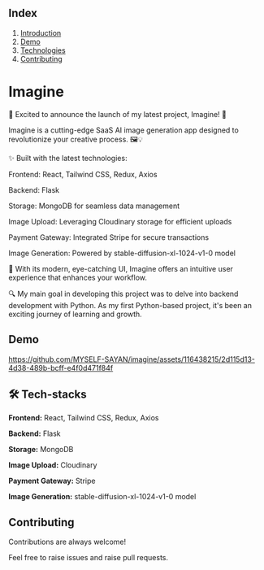 ##  Index
1.  [Introduction](#introduction)
2.  [Demo](#demo)
3.  [Technologies](#technologies)
4.  [Contributing](#contributing)
# <a name="introduction"> Imagine </a>

🌟 Excited to announce the launch of my latest project, Imagine! 🎉

Imagine is a cutting-edge SaaS AI image generation app designed to revolutionize your creative process. 🖼️💡

✨ Built with the latest technologies:

Frontend: React, Tailwind CSS, Redux, Axios

Backend: Flask

Storage: MongoDB for seamless data management

Image Upload: Leveraging Cloudinary storage for efficient uploads

Payment Gateway: Integrated Stripe for secure transactions

Image Generation: Powered by stable-diffusion-xl-1024-v1-0 model

🚀 With its modern, eye-catching UI, Imagine offers an intuitive user experience that enhances your workflow.

🔍 My main goal in developing this project was to delve into backend development with Python. As my first Python-based project, it's been an exciting journey of learning and growth.


## <a name="demo"> Demo </a>



https://github.com/MYSELF-SAYAN/imagine/assets/116438215/2d115d13-4d38-489b-bcff-e4f0d471f84f



## <a name="technologies"> 🛠 Tech-stacks </a>

**Frontend:** React, Tailwind CSS, Redux, Axios

**Backend:** Flask

**Storage:** MongoDB

**Image Upload:** Cloudinary

**Payment Gateway:** Stripe

**Image Generation:** stable-diffusion-xl-1024-v1-0 model


## <a name="contributing"> Contributing </a>

Contributions are always welcome!

Feel free to raise issues and raise pull requests.
